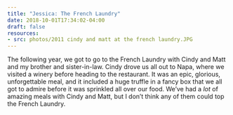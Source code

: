 ```yaml
---
title: "Jessica: The French Laundry"
date: 2018-10-01T17:34:02-04:00
draft: false
resources:
- src: photos/2011 cindy and matt at the french laundry.JPG
---
```


The following year, we got to go to the French Laundry with Cindy and Matt and my brother and sister-in-law. Cindy drove us all out to Napa, where we visited a winery before heading to the restaurant. It was an epic, glorious, unforgettable meal, and it included a huge truffle in a fancy box that we all got to admire before it was sprinkled all over our food. We’ve had a *lot* of amazing meals with Cindy and Matt, but I don’t think any of them could top the French Laundry.
